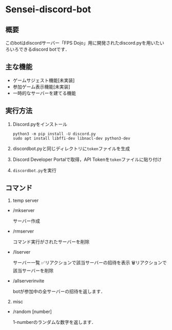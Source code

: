 # Sensei-discord-bot

## 概要

このbotはdiscordサーバー「FPS Dojo」用に開発されたdiscord.pyを用いたいろいろできるdiscord botです．

## 主な機能

- ゲームサジェスト機能[未実装]
- 参加ゲーム表示機能[未実装]
- 一時的なサーバーを建てる機能

## 実行方法

1. Discord.pyをインストール

    ```
    python3 -m pip install -U discord.py
    sudo apt install libffi-dev libnacl-dev python3-dev
    ```
2. discordbot.pyと同じディレクトリに`token`ファイルを生成
3. Discord Developer Portalで取得，API Tokenを`token`ファイルに貼り付け
4. `discordbot.py`を実行

## コマンド

1. temp server
  - /mkserver
    
    サーバー作成
  - /rmserver
    
    コマンド実行がされたサーバーを削除
  - /liserver
    
    サーバー一覧
    ✅リアクションで該当サーバーの招待を表示
    🗑️リアクションで該当サーバーを削除
  - /allserverinvite
    
    botが参加中の全サーバーの招待を返します．
2. misc
  - /random [number]
    
    1-numberのランダムな数字を返します．
